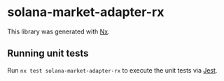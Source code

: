 # solana-market-adapter-rx

This library was generated with [Nx](https://nx.dev).

## Running unit tests

Run `nx test solana-market-adapter-rx` to execute the unit tests via [Jest](https://jestjs.io).
